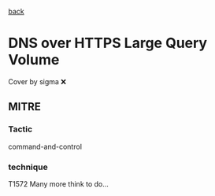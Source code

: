 [back](../index.md)
# DNS over HTTPS Large Query Volume
Cover by sigma :x: 
## MITRE
### Tactic
command-and-control
### technique
T1572
Many more think to do...